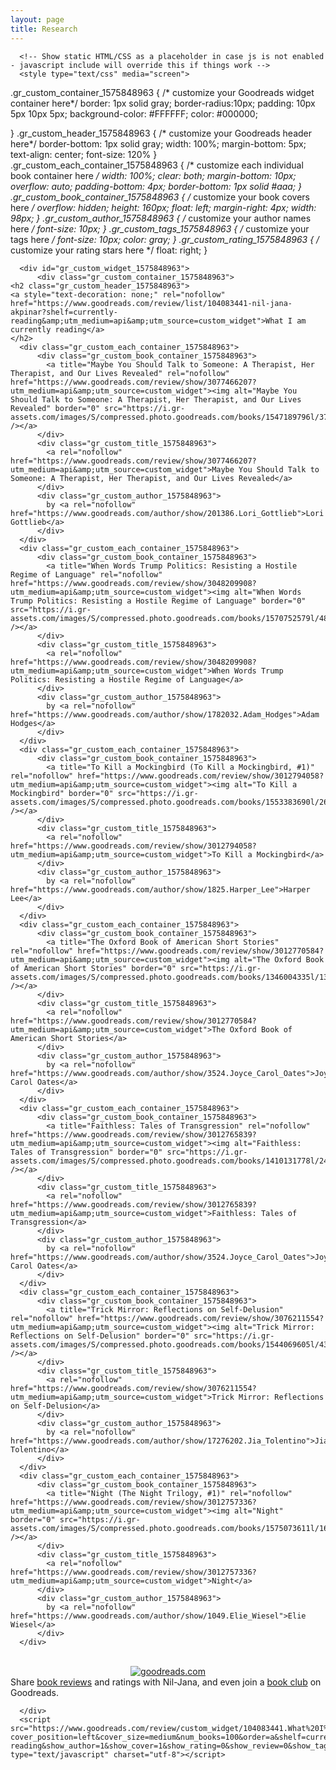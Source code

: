 ```yaml
---
layout: page
title: Research
---
```


<head>
<meta name="viewport" content="width=device-width, initial-scale=1">
<!-- Add icon library -->
<link rel="stylesheet" href="https://cdnjs.cloudflare.com/ajax/libs/font-awesome/4.7.0/css/font-awesome.min.css">
<style>
.btn {
  background-color: #404040;
  border: none;
  color: white;
  padding: 10px 20px;
  cursor: pointer;
  font-size: 12px;
}

/* Darker background on mouse-over */
.btn:hover {
  background-color: #202020;
}

p.small {
  line-height: 1.3;
}

</style>
</head>

      <!-- Show static HTML/CSS as a placeholder in case js is not enabled - javascript include will override this if things work -->
      <style type="text/css" media="screen">
  .gr_custom_container_1575848963 {
    /* customize your Goodreads widget container here*/
    border: 1px solid gray;
    border-radius:10px;
    padding: 10px 5px 10px 5px;
    background-color: #FFFFFF;
    color: #000000;
    
  }
  .gr_custom_header_1575848963 {
    /* customize your Goodreads header here*/
    border-bottom: 1px solid gray;
    width: 100%;
    margin-bottom: 5px;
    text-align: center;
    font-size: 120%
  }
  .gr_custom_each_container_1575848963 {
    /* customize each individual book container here */
    width: 100%;
    clear: both;
    margin-bottom: 10px;
    overflow: auto;
    padding-bottom: 4px;
    border-bottom: 1px solid #aaa;
  }
  .gr_custom_book_container_1575848963 {
    /* customize your book covers here */
    overflow: hidden;
    height: 160px;
      float: left;
      margin-right: 4px;
      width: 98px;
  }
  .gr_custom_author_1575848963 {
    /* customize your author names here */
    font-size: 10px;
  }
  .gr_custom_tags_1575848963 {
    /* customize your tags here */
    font-size: 10px;
    color: gray;
  }
  .gr_custom_rating_1575848963 {
    /* customize your rating stars here */
    float: right;
  }
</style>

      <div id="gr_custom_widget_1575848963">
          <div class="gr_custom_container_1575848963">
    <h2 class="gr_custom_header_1575848963">
    <a style="text-decoration: none;" rel="nofollow" href="https://www.goodreads.com/review/list/104083441-nil-jana-akpinar?shelf=currently-reading&amp;utm_medium=api&amp;utm_source=custom_widget">What I am currently reading</a>
    </h2>
      <div class="gr_custom_each_container_1575848963">
          <div class="gr_custom_book_container_1575848963">
            <a title="Maybe You Should Talk to Someone: A Therapist, Her Therapist, and Our Lives Revealed" rel="nofollow" href="https://www.goodreads.com/review/show/3077466207?utm_medium=api&amp;utm_source=custom_widget"><img alt="Maybe You Should Talk to Someone: A Therapist, Her Therapist, and Our Lives Revealed" border="0" src="https://i.gr-assets.com/images/S/compressed.photo.goodreads.com/books/1547189796l/37570546._SX98_.jpg" /></a>
          </div>
          <div class="gr_custom_title_1575848963">
            <a rel="nofollow" href="https://www.goodreads.com/review/show/3077466207?utm_medium=api&amp;utm_source=custom_widget">Maybe You Should Talk to Someone: A Therapist, Her Therapist, and Our Lives Revealed</a>
          </div>
          <div class="gr_custom_author_1575848963">
            by <a rel="nofollow" href="https://www.goodreads.com/author/show/201386.Lori_Gottlieb">Lori Gottlieb</a>
          </div>
      </div>
      <div class="gr_custom_each_container_1575848963">
          <div class="gr_custom_book_container_1575848963">
            <a title="When Words Trump Politics: Resisting a Hostile Regime of Language" rel="nofollow" href="https://www.goodreads.com/review/show/3048209908?utm_medium=api&amp;utm_source=custom_widget"><img alt="When Words Trump Politics: Resisting a Hostile Regime of Language" border="0" src="https://i.gr-assets.com/images/S/compressed.photo.goodreads.com/books/1570752579l/48409138._SX98_.jpg" /></a>
          </div>
          <div class="gr_custom_title_1575848963">
            <a rel="nofollow" href="https://www.goodreads.com/review/show/3048209908?utm_medium=api&amp;utm_source=custom_widget">When Words Trump Politics: Resisting a Hostile Regime of Language</a>
          </div>
          <div class="gr_custom_author_1575848963">
            by <a rel="nofollow" href="https://www.goodreads.com/author/show/1782032.Adam_Hodges">Adam Hodges</a>
          </div>
      </div>
      <div class="gr_custom_each_container_1575848963">
          <div class="gr_custom_book_container_1575848963">
            <a title="To Kill a Mockingbird (To Kill a Mockingbird, #1)" rel="nofollow" href="https://www.goodreads.com/review/show/3012794058?utm_medium=api&amp;utm_source=custom_widget"><img alt="To Kill a Mockingbird" border="0" src="https://i.gr-assets.com/images/S/compressed.photo.goodreads.com/books/1553383690l/2657._SX98_.jpg" /></a>
          </div>
          <div class="gr_custom_title_1575848963">
            <a rel="nofollow" href="https://www.goodreads.com/review/show/3012794058?utm_medium=api&amp;utm_source=custom_widget">To Kill a Mockingbird</a>
          </div>
          <div class="gr_custom_author_1575848963">
            by <a rel="nofollow" href="https://www.goodreads.com/author/show/1825.Harper_Lee">Harper Lee</a>
          </div>
      </div>
      <div class="gr_custom_each_container_1575848963">
          <div class="gr_custom_book_container_1575848963">
            <a title="The Oxford Book of American Short Stories" rel="nofollow" href="https://www.goodreads.com/review/show/3012770584?utm_medium=api&amp;utm_source=custom_widget"><img alt="The Oxford Book of American Short Stories" border="0" src="https://i.gr-assets.com/images/S/compressed.photo.goodreads.com/books/1346004335l/13689875._SX98_.jpg" /></a>
          </div>
          <div class="gr_custom_title_1575848963">
            <a rel="nofollow" href="https://www.goodreads.com/review/show/3012770584?utm_medium=api&amp;utm_source=custom_widget">The Oxford Book of American Short Stories</a>
          </div>
          <div class="gr_custom_author_1575848963">
            by <a rel="nofollow" href="https://www.goodreads.com/author/show/3524.Joyce_Carol_Oates">Joyce Carol Oates</a>
          </div>
      </div>
      <div class="gr_custom_each_container_1575848963">
          <div class="gr_custom_book_container_1575848963">
            <a title="Faithless: Tales of Transgression" rel="nofollow" href="https://www.goodreads.com/review/show/3012765839?utm_medium=api&amp;utm_source=custom_widget"><img alt="Faithless: Tales of Transgression" border="0" src="https://i.gr-assets.com/images/S/compressed.photo.goodreads.com/books/1410131778l/249363._SX98_.jpg" /></a>
          </div>
          <div class="gr_custom_title_1575848963">
            <a rel="nofollow" href="https://www.goodreads.com/review/show/3012765839?utm_medium=api&amp;utm_source=custom_widget">Faithless: Tales of Transgression</a>
          </div>
          <div class="gr_custom_author_1575848963">
            by <a rel="nofollow" href="https://www.goodreads.com/author/show/3524.Joyce_Carol_Oates">Joyce Carol Oates</a>
          </div>
      </div>
      <div class="gr_custom_each_container_1575848963">
          <div class="gr_custom_book_container_1575848963">
            <a title="Trick Mirror: Reflections on Self-Delusion" rel="nofollow" href="https://www.goodreads.com/review/show/3076211554?utm_medium=api&amp;utm_source=custom_widget"><img alt="Trick Mirror: Reflections on Self-Delusion" border="0" src="https://i.gr-assets.com/images/S/compressed.photo.goodreads.com/books/1544069605l/43126457._SX98_.jpg" /></a>
          </div>
          <div class="gr_custom_title_1575848963">
            <a rel="nofollow" href="https://www.goodreads.com/review/show/3076211554?utm_medium=api&amp;utm_source=custom_widget">Trick Mirror: Reflections on Self-Delusion</a>
          </div>
          <div class="gr_custom_author_1575848963">
            by <a rel="nofollow" href="https://www.goodreads.com/author/show/17276202.Jia_Tolentino">Jia Tolentino</a>
          </div>
      </div>
      <div class="gr_custom_each_container_1575848963">
          <div class="gr_custom_book_container_1575848963">
            <a title="Night (The Night Trilogy, #1)" rel="nofollow" href="https://www.goodreads.com/review/show/3012757336?utm_medium=api&amp;utm_source=custom_widget"><img alt="Night" border="0" src="https://i.gr-assets.com/images/S/compressed.photo.goodreads.com/books/1575073611l/1617._SX98_.jpg" /></a>
          </div>
          <div class="gr_custom_title_1575848963">
            <a rel="nofollow" href="https://www.goodreads.com/review/show/3012757336?utm_medium=api&amp;utm_source=custom_widget">Night</a>
          </div>
          <div class="gr_custom_author_1575848963">
            by <a rel="nofollow" href="https://www.goodreads.com/author/show/1049.Elie_Wiesel">Elie Wiesel</a>
          </div>
      </div>
  <br style="clear: both"/>
  <center>
    <a rel="nofollow" href="https://www.goodreads.com/"><img alt="goodreads.com" style="border:0" src="https://www.goodreads.com/images/widget/widget_logo.gif" /></a>
  </center>
  <noscript>
    Share <a rel="nofollow" href="https://www.goodreads.com/">book reviews</a> and ratings with Nil-Jana, and even join a <a rel="nofollow" href="https://www.goodreads.com/group">book club</a> on Goodreads.
  </noscript>
  </div>

      </div>
      <script src="https://www.goodreads.com/review/custom_widget/104083441.What%20I%20am%20currently%20reading?cover_position=left&cover_size=medium&num_books=100&order=a&shelf=currently-reading&show_author=1&show_cover=1&show_rating=0&show_review=0&show_tags=0&show_title=1&sort=author&widget_bg_color=FFFFFF&widget_bg_transparent=&widget_border_width=1&widget_id=1575848963&widget_text_color=000000&widget_title_size=medium&widget_width=full" type="text/javascript" charset="utf-8"></script>

    
